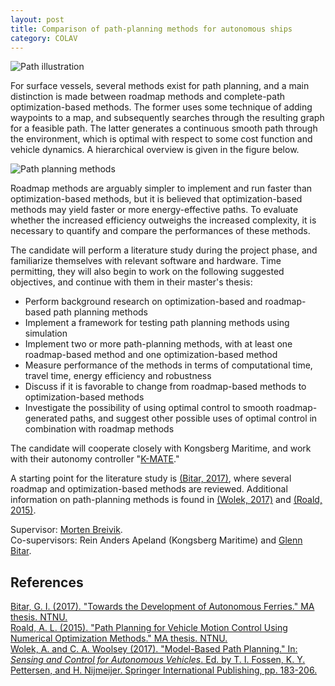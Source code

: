 ```yaml
---
layout: post
title: Comparison of path-planning methods for autonomous ships
category: COLAV
---
```

<img src="{{site.url}}/assets/path-planning-illustration.jpg" alt="Path illustration" width="auto" height="auto" max-width="100%">

For surface vessels, several methods exist for path planning, and a main distinction is made between roadmap methods and complete-path optimization-based methods.
The former uses some technique of adding waypoints to a map, and subsequently searches through the resulting graph for a feasible path.
The latter generates a continuous smooth path through the environment, which is optimal with respect to some cost function and vehicle dynamics.
A hierarchical overview is given in the figure below.

![Path planning methods]

Roadmap methods are arguably simpler to implement and run faster than optimization-based methods, but it is believed that optimization-based methods may yield faster or more energy-effective paths.
To evaluate whether the increased efficiency outweighs the increased complexity, it is necessary to quantify and compare the performances of these methods.

The candidate will perform a literature study during the project phase, and familiarize themselves with relevant software and hardware.
Time permitting, they will also begin to work on the following suggested objectives, and continue with them in their master's thesis:
* Perform background research on optimization-based and roadmap-based path planning methods
* Implement a framework for testing path planning methods using simulation
* Implement two or more path-planning methods, with at least one roadmap-based method and one optimization-based method
* Measure performance of the methods in terms of computational time, travel time, energy efficiency and robustness
* Discuss if it is favorable to change from roadmap-based methods to optimization-based methods
* Investigate the possibility of using optimal control to smooth roadmap-generated paths, and suggest other possible uses of optimal control in combination with roadmap methods

The candidate will cooperate closely with Kongsberg Maritime, and work with their autonomy controller "[K-MATE]."

A starting point for the literature study is [(Bitar, 2017)](#Bitar2017), where several roadmap and optimization-based methods are reviewed.
Additional information on path-planning methods is found in [(Wolek, 2017)](#Wolek2017) and [(Roald, 2015)](#Roald2015).

Supervisor: [Morten Breivik].  
Co-supervisors: Rein Anders Apeland (Kongsberg Maritime) and [Glenn Bitar].

## References
<a name="Bitar2017"></a>
[Bitar, G. I. (2017). "Towards the Development of Autonomous Ferries." MA thesis. NTNU.][Bitar2017]  
<a name="Roald2015"></a>
[Roald, A. L. (2015). "Path Planning for Vehicle Motion Control Using Numerical Optimization Methods." MA thesis. NTNU.][Roald2015]  
<a name="Wolek2017"></a>
[Wolek, A. and C. A. Woolsey (2017). "Model-Based Path Planning." In: *Sensing and Control for Autonomous Vehicles*. Ed. by T. I. Fossen, K. Y. Pettersen, and H. Nijmeijer. Springer International Publishing, pp. 183-206.][Wolek2017]

[Morten Breivik]: https://www.ntnu.no/ansatte/morten.breivik
[Glenn Bitar]: https://www.ntnu.no/ansatte/glenn.bitar
[Path planning methods]: {{site.url}}/assets/path-planning-methods.png
[K-MATE]: http://subseaworldnews.com/2017/07/19/kongsberg-k-mate-autonomy-controller-for-new-usv-auv-platform/
[Bitar2017]: http://hdl.handle.net/11250/2465617
[Roald2015]: http://hdl.handle.net/11250/2352517
[Wolek2017]: https://doi.org/10.1007/978-3-319-55372-6_9